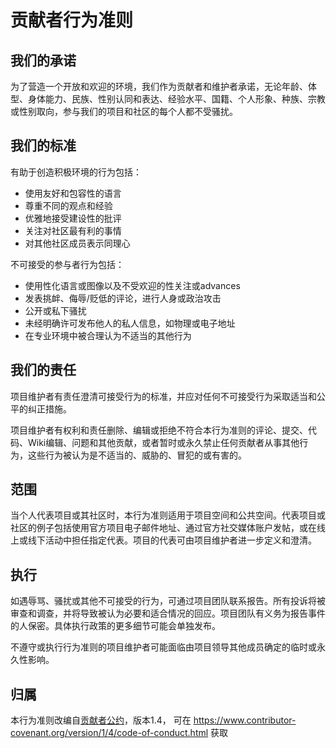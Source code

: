 # 贡献者行为准则

## 我们的承诺

为了营造一个开放和欢迎的环境，我们作为贡献者和维护者承诺，无论年龄、体型、身体能力、民族、性别认同和表达、经验水平、国籍、个人形象、种族、宗教或性别取向，参与我们的项目和社区的每个人都不受骚扰。

## 我们的标准

有助于创造积极环境的行为包括：

* 使用友好和包容性的语言
* 尊重不同的观点和经验
* 优雅地接受建设性的批评
* 关注对社区最有利的事情
* 对其他社区成员表示同理心

不可接受的参与者行为包括：

* 使用性化语言或图像以及不受欢迎的性关注或advances
* 发表挑衅、侮辱/贬低的评论，进行人身或政治攻击
* 公开或私下骚扰
* 未经明确许可发布他人的私人信息，如物理或电子地址
* 在专业环境中被合理认为不适当的其他行为

## 我们的责任

项目维护者有责任澄清可接受行为的标准，并应对任何不可接受行为采取适当和公平的纠正措施。

项目维护者有权利和责任删除、编辑或拒绝不符合本行为准则的评论、提交、代码、Wiki编辑、问题和其他贡献，或者暂时或永久禁止任何贡献者从事其他行为，这些行为被认为是不适当的、威胁的、冒犯的或有害的。

## 范围

当个人代表项目或其社区时，本行为准则适用于项目空间和公共空间。代表项目或社区的例子包括使用官方项目电子邮件地址、通过官方社交媒体账户发帖，或在线上或线下活动中担任指定代表。项目的代表可由项目维护者进一步定义和澄清。

## 执行

如遇辱骂、骚扰或其他不可接受的行为，可通过项目团队联系报告。所有投诉将被审查和调查，并将导致被认为必要和适合情况的回应。项目团队有义务为报告事件的人保密。具体执行政策的更多细节可能会单独发布。

不遵守或执行行为准则的项目维护者可能面临由项目领导其他成员确定的临时或永久性影响。

## 归属

本行为准则改编自[贡献者公约][homepage]，版本1.4，
可在 https://www.contributor-covenant.org/version/1/4/code-of-conduct.html 获取

[homepage]: https://www.contributor-covenant.org 